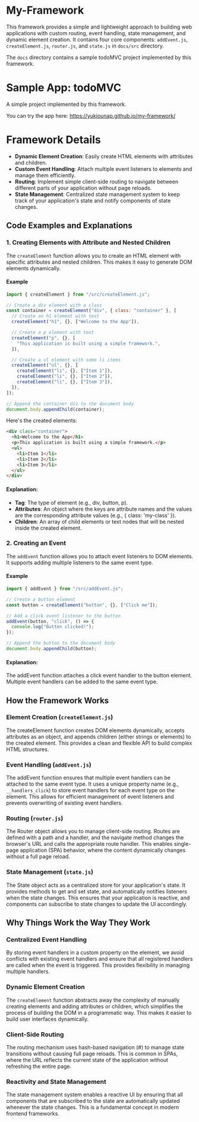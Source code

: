 # My-Framework

This framework provides a simple and lightweight approach to building web applications with custom routing, event handling, state management, and dynamic element creation. It contains four core components: `addEvent.js`, `createElement.js`, `router.js`, and `state.js` in `docs/src` directory.

The `docs` directory contains a sample todoMVC project implemented by this framework.

# Sample App: todoMVC

A simple project implemented by this framework.

You can try the app here: https://yukiounap.github.io/my-framework/

# Framework Details

- **Dynamic Element Creation**: Easily create HTML elements with attributes and children.
- **Custom Event Handling**: Attach multiple event listeners to elements and manage them efficiently.
- **Routing**: Implement simple client-side routing to navigate between different parts of your application without page reloads.
- **State Management**: Centralized state management system to keep track of your application's state and notify components of state changes.

## Code Examples and Explanations

### 1. Creating Elements with Attribute and Nested Children

The `createElement` function allows you to create an HTML element with specific attributes and nested children. This makes it easy to generate DOM elements dynamically.

#### Example

```javascript
import { createElement } from "/src/createElement.js";

// Create a div element with a class
const container = createElement("div", { class: "container" }, [
  // Create an h1 element with text
  createElement("h1", {}, ["Welcome to the App"]),

  // Create a p element with text
  createElement("p", {}, [
    "This application is built using a simple framework.",
  ]),

  // Create a ul element with some li items
  createElement("ul", {}, [
    createElement("li", {}, ["Item 1"]),
    createElement("li", {}, ["Item 2"]),
    createElement("li", {}, ["Item 3"]),
  ]),
]);

// Append the container div to the document body
document.body.appendChild(container);
```

Here's the created elements:

```html
<div class="container">
  <h1>Welcome to the App</h1>
  <p>This application is built using a simple framework.</p>
  <ul>
    <li>Item 1</li>
    <li>Item 2</li>
    <li>Item 3</li>
  </ul>
</div>
```

#### Explanation:

- **Tag**: The type of element (e.g., div, button, p).
- **Attributes**: An object where the keys are attribute names and the values are the corresponding attribute values (e.g., { class: 'my-class' }).
- **Children**: An array of child elements or text nodes that will be nested inside the created element.

### 2. Creating an Event

The `addEvent` function allows you to attach event listeners to DOM elements. It supports adding multiple listeners to the same event type.

#### Example

```javascript
import { addEvent } from "/src/addEvent.js";

// Create a button element
const button = createElement("button", {}, ["Click me"]);

// Add a click event listener to the button
addEvent(button, "click", () => {
  console.log("Button clicked!");
});

// Append the button to the document body
document.body.appendChild(button);
```

#### Explanation:

The addEvent function attaches a click event handler to the button element. Multiple event handlers can be added to the same event type.

## How the Framework Works

### Element Creation (`createElement.js`)

The createElement function creates DOM elements dynamically, accepts attributes as an object, and appends children (either strings or elements) to the created element. This provides a clean and flexible API to build complex HTML structures.

### Event Handling (`addEvent.js`)

The addEvent function ensures that multiple event handlers can be attached to the same event type. It uses a unique property name (e.g., `__handlers_click`) to store event handlers for each event type on the element. This allows for efficient management of event listeners and prevents overwriting of existing event handlers.

### Routing (`router.js`)

The Router object allows you to manage client-side routing. Routes are defined with a path and a handler, and the navigate method changes the browser's URL and calls the appropriate route handler. This enables single-page application (SPA) behavior, where the content dynamically changes without a full page reload.

### State Management (`state.js`)

The State object acts as a centralized store for your application's state. It provides methods to get and set state, and automatically notifies listeners when the state changes. This ensures that your application is reactive, and components can subscribe to state changes to update the UI accordingly.

## Why Things Work the Way They Work

### Centralized Event Handling

By storing event handlers in a custom property on the element, we avoid conflicts with existing event handlers and ensure that all registered handlers are called when the event is triggered. This provides flexibility in managing multiple handlers.

### Dynamic Element Creation

The `createElement` function abstracts away the complexity of manually creating elements and adding attributes or children, which simplifies the process of building the DOM in a programmatic way. This makes it easier to build user interfaces dynamically.

### Client-Side Routing

The routing mechanism uses hash-based navigation (#) to manage state transitions without causing full page reloads. This is common in SPAs, where the URL reflects the current state of the application without refreshing the entire page.

### Reactivity and State Management

The state management system enables a reactive UI by ensuring that all components that are subscribed to the state are automatically updated whenever the state changes. This is a fundamental concept in modern frontend frameworks.